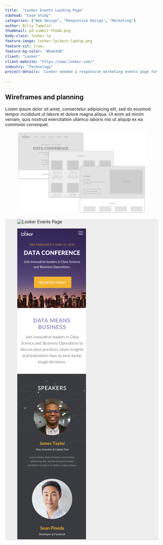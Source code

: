 ```yaml
---
title:  "Looker Events Landing Page"
subhead: "Case Study"
categories: ["Web Design", "Responsive Design", "Marketing"]
author: Billy Tamplin
thumbnail: pd-summit-thumb.png
body-class: looker-lp
feature-image: looker-lp/hero-laptop.png
feature-sit: true;
feature-bg-color: "#bab4d0"
client: "Looker"
client-website: "https://www.looker.com/"
industry: "Technology"
project-details: 'Looker needed a responsive marketing events page for their upcoming workshops and conferences. They reached out to me to design a one-page landing page, displaying all the details for each event and an easy way  for visitors to sign up. This project gave me the opportunity to create a new visual style that looks great on desktops and phones.'

---
```


<section class="container-fluid content-block wireframes">
  <div class="container">
    <div class="row">
      <div class="col-sm-8 description center">
        <h2>Wireframes and planning</h2>
        <p>Lorem ipsum dolor sit amet, consectetur adipisicing elit, sed do eiusmod tempor incididunt ut labore et dolore magna aliqua. Ut enim ad minim veniam, quis nostrud exercitation ullamco laboris nisi ut aliquip ex ea commodo consequat.</p>
      </div>
      <figure>
        <img src="../img/looker-lp/looker-lp-wireframes.png" alt="Wireframes of content">
      </figure>
    </div>
  </div>
</section>
<section class="container-fluid content-block" style="background: #eee;">
  <div class="container">
    <div class="row">
      <figure class="col-xs-8 web-window">
        <img src="../img/looker-desktop-home.png" alt="Looker Events Page">
      </figure>
      <figure class="col-xs-4 web-window">
        <img src="../img/looker-mobile-home.png" alt="Looker Events Page">
      </figure>
    </div>
  </div>
</section>
